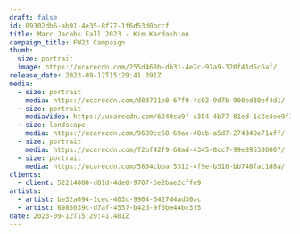 ```yaml
---
draft: false
id: 09302db6-ab91-4e35-8f77-1f6d53d0bccf
title: Marc Jacobs Fall 2023 - Kim Kardashian
campaign_title: FW23 Campaign
thumb:
  size: portrait
  image: https://ucarecdn.com/255d468b-db31-4e2c-97a9-320f41d5c6af/
release_date: 2023-09-12T15:29:41.391Z
media:
  - size: portrait
    media: https://ucarecdn.com/d03721e0-67f0-4c02-9d7b-900ed30ef4d1/
  - size: portrait
    mediaVideo: https://ucarecdn.com/6240ca9f-c354-4b77-81ed-1c2e4ee9f1d8/
  - size: landscape
    media: https://ucarecdn.com/9689cc68-69ae-40cb-a5d7-274348e71aff/
  - size: portrait
    media: https://ucarecdn.com/f2bf42f9-68ad-4345-8cc7-99e895380007/
  - size: portrait
    media: https://ucarecdn.com/5804cbba-5312-4f9e-b310-bb748fac1d8a/
clients:
  - client: 52214008-d81d-4de8-9707-6e2bae2cffe9
artists:
  - artist: be32a694-1cec-403c-9904-6427d4ad30ac
  - artist: 6985039c-d7af-4557-b42d-9f0be44bc3f5
date: 2023-09-12T15:29:41.401Z
---
```

